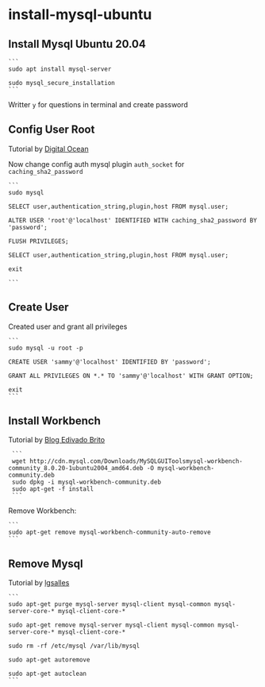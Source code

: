 # install-mysql-ubuntu

## Install Mysql Ubuntu 20.04

    ```
    sudo apt install mysql-server

    sudo mysql_secure_installation
    ```

Writter `y` for questions in terminal and create password

## Config User Root

Tutorial by [Digital Ocean](https://www.digitalocean.com/community/tutorials/how-to-install-mysql-on-ubuntu-20-04-pt)

Now change config auth mysql plugin `auth_socket` for `caching_sha2_password`

    ```
    sudo mysql

    SELECT user,authentication_string,plugin,host FROM mysql.user;

    ALTER USER 'root'@'localhost' IDENTIFIED WITH caching_sha2_password BY 'password';

    FLUSH PRIVILEGES;

    SELECT user,authentication_string,plugin,host FROM mysql.user;

    exit

    ```

## Create User

Created user and grant all privileges

    ```
    sudo mysql -u root -p

    CREATE USER 'sammy'@'localhost' IDENTIFIED BY 'password';

    GRANT ALL PRIVILEGES ON *.* TO 'sammy'@'localhost' WITH GRANT OPTION;

    exit
    ```

## Install Workbench

Tutorial by [Blog Edivado Brito](https://www.edivaldobrito.com.br/como-instalar-o-instalar-mysql-workbench-no-ubuntu-e-derivados/)

     ```
     wget http://cdn.mysql.com/Downloads/MySQLGUIToolsmysql-workbench-community_8.0.20-1ubuntu2004_amd64.deb -O mysql-workbench-community.deb
     sudo dpkg -i mysql-workbench-community.deb
     sudo apt-get -f install
     ```

Remove Workbench:

    ```
    sudo apt-get remove mysql-workbench-community-auto-remove
    ```

## Remove Mysql

Tutorial by [lgsalles](https://lgsalles.me/como-remover-completamente-o-mysql-do-ubuntu/)

    ```
    sudo apt-get purge mysql-server mysql-client mysql-common mysql-server-core-* mysql-client-core-*
 
    sudo apt-get remove mysql-server mysql-client mysql-common mysql-server-core-* mysql-client-core-*
 
    sudo rm -rf /etc/mysql /var/lib/mysql
 
    sudo apt-get autoremove
 
    sudo apt-get autoclean
    ```
